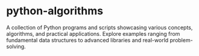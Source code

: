 # python-algorithms
A collection of Python programs and scripts showcasing various concepts, algorithms, and practical applications. Explore examples ranging from fundamental data structures to advanced libraries and real-world problem-solving.
